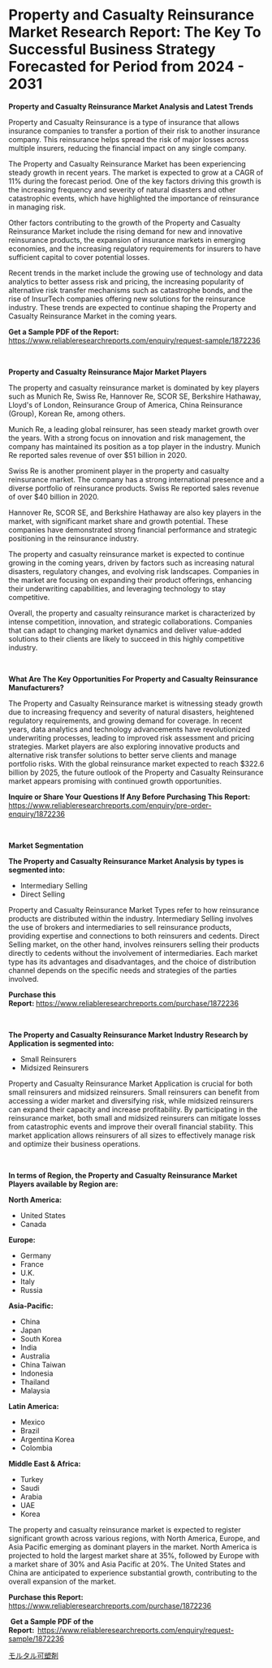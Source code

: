 <p><h1>Property and Casualty Reinsurance Market Research Report: The Key To Successful Business Strategy Forecasted for Period from 2024 - 2031</h1></p><p><strong>Property and Casualty Reinsurance Market Analysis and Latest Trends</strong></p>
<p><p>Property and Casualty Reinsurance is a type of insurance that allows insurance companies to transfer a portion of their risk to another insurance company. This reinsurance helps spread the risk of major losses across multiple insurers, reducing the financial impact on any single company.</p><p>The Property and Casualty Reinsurance Market has been experiencing steady growth in recent years. The market is expected to grow at a CAGR of 11% during the forecast period. One of the key factors driving this growth is the increasing frequency and severity of natural disasters and other catastrophic events, which have highlighted the importance of reinsurance in managing risk.</p><p>Other factors contributing to the growth of the Property and Casualty Reinsurance Market include the rising demand for new and innovative reinsurance products, the expansion of insurance markets in emerging economies, and the increasing regulatory requirements for insurers to have sufficient capital to cover potential losses.</p><p>Recent trends in the market include the growing use of technology and data analytics to better assess risk and pricing, the increasing popularity of alternative risk transfer mechanisms such as catastrophe bonds, and the rise of InsurTech companies offering new solutions for the reinsurance industry. These trends are expected to continue shaping the Property and Casualty Reinsurance Market in the coming years.</p></p>
<p><strong>Get a Sample PDF of the Report:&nbsp;</strong> <a href="https://www.reliableresearchreports.com/enquiry/request-sample/1872236">https://www.reliableresearchreports.com/enquiry/request-sample/1872236</a></p>
<p>&nbsp;</p>
<p><strong>Property and Casualty Reinsurance Major Market Players</strong></p>
<p><p>The property and casualty reinsurance market is dominated by key players such as Munich Re, Swiss Re, Hannover Re, SCOR SE, Berkshire Hathaway, Lloyd's of London, Reinsurance Group of America, China Reinsurance (Group), Korean Re, among others.</p><p>Munich Re, a leading global reinsurer, has seen steady market growth over the years. With a strong focus on innovation and risk management, the company has maintained its position as a top player in the industry. Munich Re reported sales revenue of over $51 billion in 2020.</p><p>Swiss Re is another prominent player in the property and casualty reinsurance market. The company has a strong international presence and a diverse portfolio of reinsurance products. Swiss Re reported sales revenue of over $40 billion in 2020.</p><p>Hannover Re, SCOR SE, and Berkshire Hathaway are also key players in the market, with significant market share and growth potential. These companies have demonstrated strong financial performance and strategic positioning in the reinsurance industry.</p><p>The property and casualty reinsurance market is expected to continue growing in the coming years, driven by factors such as increasing natural disasters, regulatory changes, and evolving risk landscapes. Companies in the market are focusing on expanding their product offerings, enhancing their underwriting capabilities, and leveraging technology to stay competitive.</p><p>Overall, the property and casualty reinsurance market is characterized by intense competition, innovation, and strategic collaborations. Companies that can adapt to changing market dynamics and deliver value-added solutions to their clients are likely to succeed in this highly competitive industry.</p></p>
<p>&nbsp;</p>
<p><strong>What Are The Key Opportunities For Property and Casualty Reinsurance Manufacturers?</strong></p>
<p><p>The Property and Casualty Reinsurance market is witnessing steady growth due to increasing frequency and severity of natural disasters, heightened regulatory requirements, and growing demand for coverage. In recent years, data analytics and technology advancements have revolutionized underwriting processes, leading to improved risk assessment and pricing strategies. Market players are also exploring innovative products and alternative risk transfer solutions to better serve clients and manage portfolio risks. With the global reinsurance market expected to reach $322.6 billion by 2025, the future outlook of the Property and Casualty Reinsurance market appears promising with continued growth opportunities.</p></p>
<p><strong>Inquire or Share Your Questions If Any Before Purchasing This Report:</strong> <a href="https://www.reliableresearchreports.com/enquiry/pre-order-enquiry/1872236">https://www.reliableresearchreports.com/enquiry/pre-order-enquiry/1872236</a></p>
<p>&nbsp;</p>
<p><strong>Market Segmentation</strong></p>
<p><strong>The Property and Casualty Reinsurance Market Analysis by types is segmented into:</strong></p>
<p><ul><li>Intermediary Selling</li><li>Direct Selling</li></ul></p>
<p><p>Property and Casualty Reinsurance Market Types refer to how reinsurance products are distributed within the industry. Intermediary Selling involves the use of brokers and intermediaries to sell reinsurance products, providing expertise and connections to both reinsurers and cedents. Direct Selling market, on the other hand, involves reinsurers selling their products directly to cedents without the involvement of intermediaries. Each market type has its advantages and disadvantages, and the choice of distribution channel depends on the specific needs and strategies of the parties involved.</p></p>
<p><strong>Purchase this Report:&nbsp;</strong><a href="https://www.reliableresearchreports.com/purchase/1872236">https://www.reliableresearchreports.com/purchase/1872236</a></p>
<p>&nbsp;</p>
<p><strong>The Property and Casualty Reinsurance Market Industry Research by Application is segmented into:</strong></p>
<p><ul><li>Small Reinsurers</li><li>Midsized Reinsurers</li></ul></p>
<p><p>Property and Casualty Reinsurance Market Application is crucial for both small reinsurers and midsized reinsurers. Small reinsurers can benefit from accessing a wider market and diversifying risk, while midsized reinsurers can expand their capacity and increase profitability. By participating in the reinsurance market, both small and midsized reinsurers can mitigate losses from catastrophic events and improve their overall financial stability. This market application allows reinsurers of all sizes to effectively manage risk and optimize their business operations.</p></p>
<p>&nbsp;</p>
<p><strong>In terms of Region, the Property and Casualty Reinsurance Market Players available by Region are:</strong></p>
<p>
    <p> <strong> North America: </strong>
        <ul>
            <li>United States</li>
            <li>Canada</li>
        </ul>
        </p> 
    <p> <strong> Europe: </strong>
        <ul>
            <li>Germany</li>
            <li>France</li>
            <li>U.K.</li>
            <li>Italy</li>
            <li>Russia</li>
        </ul>
        </p> 
    <p> <strong> Asia-Pacific: </strong>
        <ul>
            <li>China</li>
            <li>Japan</li>
            <li>South Korea</li>
            <li>India</li>
            <li>Australia</li>
            <li>China Taiwan</li>
            <li>Indonesia</li>
            <li>Thailand</li>
            <li>Malaysia</li>
        </ul>
        </p> 
    <p> <strong> Latin America: </strong>
        <ul>
            <li>Mexico</li>
            <li>Brazil</li>
            <li>Argentina Korea</li>
            <li>Colombia</li>
        </ul>
        </p> 
    <p> <strong> Middle East & Africa: </strong>
        <ul>
            <li>Turkey</li>
            <li>Saudi</li>
            <li>Arabia</li>
            <li>UAE</li>
            <li>Korea</li>
        </ul>
    </p>
    </p>
<p><p>The property and casualty reinsurance market is expected to register significant growth across various regions, with North America, Europe, and Asia Pacific emerging as dominant players in the market. North America is projected to hold the largest market share at 35%, followed by Europe with a market share of 30% and Asia Pacific at 20%. The United States and China are anticipated to experience substantial growth, contributing to the overall expansion of the market.</p></p>
<p><strong>Purchase this Report: </strong><a href="https://www.reliableresearchreports.com/purchase/1872236">https://www.reliableresearchreports.com/purchase/1872236</a></p>
<p>&nbsp;<strong>Get a Sample PDF of the Report:&nbsp;&nbsp;</strong><a href="https://www.reliableresearchreports.com/enquiry/request-sample/1872236">https://www.reliableresearchreports.com/enquiry/request-sample/1872236</a></p>
<p><strong></strong></p>
<p><p><a href="https://github.com/wkuactfdzwizk06/Market-Research-Report-List-1/blob/main/564070312080.md">モルタル可塑剤</a></p></p>